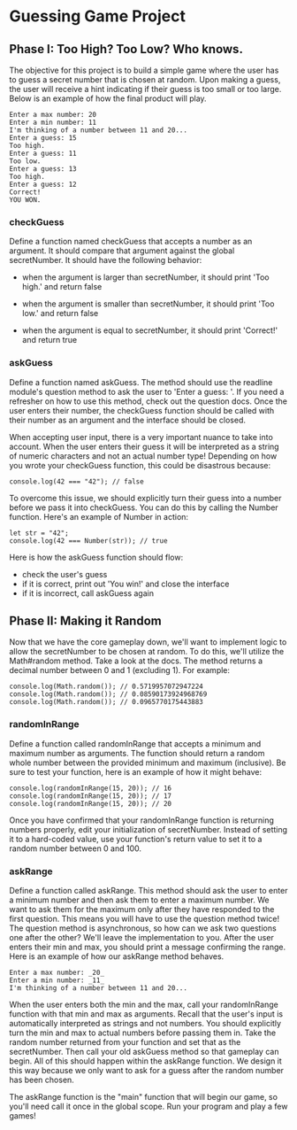 # Guessing Game Project
## Phase I: Too High? Too Low? Who knows.
The objective for this project is to build a simple game where the user has to guess a secret number that is chosen at random. Upon making a guess, the user will receive a hint indicating if their guess is too small or too large. Below is an example of how the final product will play.

```
Enter a max number: 20
Enter a min number: 11
I'm thinking of a number between 11 and 20...
Enter a guess: 15
Too high.
Enter a guess: 11
Too low.
Enter a guess: 13
Too high.
Enter a guess: 12
Correct!
YOU WON.
```

### checkGuess
Define a function named checkGuess that accepts a number as an argument. It should compare that argument against the global secretNumber. It should have the following behavior:

* when the argument is larger than secretNumber, it should print 'Too high.' and return false

* when the argument is smaller than secretNumber, it should print 'Too low.' and return false

* when the argument is equal to secretNumber, it should print 'Correct!' and return true

### askGuess
Define a function named askGuess. The method should use the readline module's question method to ask the user to 'Enter a guess: '. If you need a refresher on how to use this method, check out the question docs. Once the user enters their number, the checkGuess function should be called with their number as an argument and the interface should be closed.

When accepting user input, there is a very important nuance to take into account. When the user enters their guess it will be interpreted as a string of numeric characters and not an actual number type! Depending on how you wrote your checkGuess function, this could be disastrous because:

``` console.log(42 === "42"); // false ```

To overcome this issue, we should explicitly turn their guess into a number before we pass it into checkGuess. You can do this by calling the Number function. Here's an example of Number in action:

```
let str = "42";
console.log(42 === Number(str)); // true
```

Here is how the askGuess function should flow:

* check the user's guess
* if it is correct, print out 'You win!' and close the interface
* if it is incorrect, call askGuess again

## Phase II: Making it Random
Now that we have the core gameplay down, we'll want to implement logic to allow the secretNumber to be chosen at random. To do this, we'll utilize the Math#random method. Take a look at the docs. The method returns a decimal number between 0 and 1 (excluding 1). For example:

```
console.log(Math.random()); // 0.5719957072947224
console.log(Math.random()); // 0.08590173924968769
console.log(Math.random()); // 0.0965770175443883
```

### randomInRange
Define a function called randomInRange that accepts a minimum and maximum number as arguments. The function should return a random whole number between the provided minimum and maximum (inclusive). Be sure to test your function, here is an example of how it might behave:

```
console.log(randomInRange(15, 20)); // 16
console.log(randomInRange(15, 20)); // 17
console.log(randomInRange(15, 20)); // 20
```

Once you have confirmed that your randomInRange function is returning numbers properly, edit your initialization of secretNumber. Instead of setting it to a hard-coded value, use your function's return value to set it to a random number between 0 and 100.

### askRange
Define a function called askRange. This method should ask the user to enter a minimum number and then ask them to enter a maximum number. We want to ask them for the maximum only after they have responded to the first question. This means you will have to use the question method twice! The question method is asynchronous, so how can we ask two questions one after the other? We'll leave the implementation to you. After the user enters their min and max, you should print a message confirming the range. Here is an example of how our askRange method behaves.

```
Enter a max number: _20_
Enter a min number: _11_
I'm thinking of a number between 11 and 20...
```

When the user enters both the min and the max, call your randomInRange function with that min and max as arguments. Recall that the user's input is automatically interpreted as strings and not numbers. You should explicitly turn the min and max to actual numbers before passing them in. Take the random number returned from your function and set that as the secretNumber. Then call your old askGuess method so that gameplay can begin. All of this should happen within the askRange function. We design it this way because we only want to ask for a guess after the random number has been chosen.

The askRange function is the "main" function that will begin our game, so you'll need call it once in the global scope. Run your program and play a few games!
